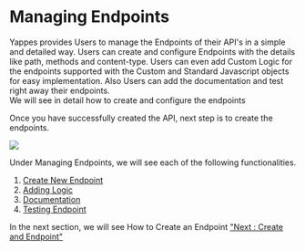 



# Managing Endpoints

Yappes provides Users to manage the Endpoints of their API\'s in a
simple and detailed way. Users can create and configure Endpoints with
the details like path, methods and content-type. Users can even add
Custom Logic for the endpoints supported with the Custom and Standard
Javascript objects for easy implementation. Also Users can add the
documentation and test right away their endpoints.\
We will see in detail how to create and configure the endpoints

Once you have successfully created the API, next step is to create the
endpoints.

![](../images/new_api/resource/view_01.png)

Under Managing Endpoints, we will see each of the following
functionalities.

1.  [Create New Endpoint](create_endpoint)
2.  [Adding Logic](add_logic)
3.  [Documentation](endpoint_documentation)
4.  [Testing Endpoint](testing_endpoint)

In the next section, we will see How to Create an Endpoint [\"Next :
Create and Endpoint\"](create_endpoint)




